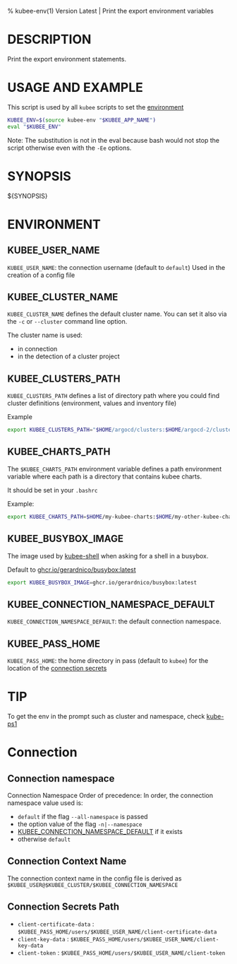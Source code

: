 % kubee-env(1) Version Latest | Print the export environment variables
# DESCRIPTION

Print the export environment statements.

# USAGE AND EXAMPLE

This script is used by all `kubee` scripts to set the [environment](#ENVIRONMENT)

```bash
KUBEE_ENV=$(source kubee-env "$KUBEE_APP_NAME")
eval "$KUBEE_ENV"
```

Note: The substitution is not in the eval because bash would not stop the script otherwise
even with the `-Ee` options.

# SYNOPSIS

${SYNOPSIS}


# ENVIRONMENT



## KUBEE_USER_NAME

`KUBEE_USER_NAME`: the connection username (default to `default`)
Used in the creation of a config file

## KUBEE_CLUSTER_NAME

`KUBEE_CLUSTER_NAME` defines the default cluster name.
You can set it also via the `-c` or `--cluster` command line option.

The cluster name is used:
* in connection
* in the detection of a cluster project

## KUBEE_CLUSTERS_PATH
`KUBEE_CLUSTERS_PATH` defines a list of directory path where you could find cluster definitions (environment, values and inventory file)

Example
```bash
export KUBEE_CLUSTERS_PATH="$HOME/argocd/clusters:$HOME/argocd-2/clusters"
```

## KUBEE_CHARTS_PATH

The `$KUBEE_CHARTS_PATH` environment variable defines a path environment variable where each path is a directory that contains 
kubee charts.

It should be set in your `.bashrc`

Example:
```bash
export KUBEE_CHARTS_PATH=$HOME/my-kubee-charts:$HOME/my-other-kubee-charts
```

## KUBEE_BUSYBOX_IMAGE

The image used by [kubee-shell](kubee-shell) when asking for a shell in a busybox.

Default to [ghcr.io/gerardnico/busybox:latest](https://github.com/gerardnico/busybox/pkgs/container/busybox)

```bash
export KUBEE_BUSYBOX_IMAGE=ghcr.io/gerardnico/busybox:latest
```


## KUBEE_CONNECTION_NAMESPACE_DEFAULT
`KUBEE_CONNECTION_NAMESPACE_DEFAULT`: the default connection namespace.

## KUBEE_PASS_HOME

`KUBEE_PASS_HOME`: the home directory in pass (default to `kubee`) for the location of the [connection secrets](#connection-secrets-path)


# TIP

To get the env in the prompt such as cluster and namespace, check [kube-ps1](https://github.com/ohmyzsh/ohmyzsh/tree/master/plugins/kube-ps1)


# Connection

## Connection namespace

Connection Namespace Order of precedence:
In order, the connection namespace value used is:
* `default` if the flag `--all-namespace` is passed
* the option value of the flag `-n|--namespace`
* [KUBEE_CONNECTION_NAMESPACE_DEFAULT](#kubee_connection_namespace_default) if it exists
* otherwise `default`


## Connection Context Name 
The connection context name in the config file is derived as `$KUBEE_USER@$KUBEE_CLUSTER/$KUBEE_CONNECTION_NAMESPACE`

## Connection Secrets Path

* `client-certificate-data` : `$KUBEE_PASS_HOME/users/$KUBEE_USER_NAME/client-certificate-data`
* `client-key-data` : `$KUBEE_PASS_HOME/users/$KUBEE_USER_NAME/client-key-data`
* `client-token` : `$KUBEE_PASS_HOME/users/$KUBEE_USER_NAME/client-token`


